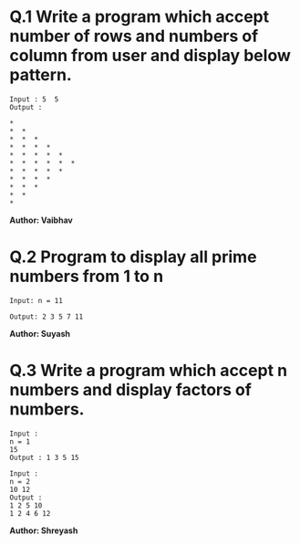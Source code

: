 # Q.1 Write a program which accept number of rows and numbers of column from user and display below pattern.

~~~
Input : 5  5
Output :

*
*  *
*  *  *
*  *  *  *
*  *  *  *  *
*  *  *  *  *  *
*  *  *  *  *
*  *  *  *
*  *  *
*  *
*
~~~
**Author: Vaibhav**

# Q.2 Program to display all prime numbers from 1 to n
~~~
Input: n = 11

Output: 2 3 5 7 11
~~~
**Author: Suyash**

# Q.3 Write a program which accept n numbers and display factors of numbers.
~~~
Input :
n = 1
15
Output : 1 3 5 15
~~~
~~~
Input :
n = 2
10 12
Output :
1 2 5 10
1 2 4 6 12
~~~
**Author: Shreyash**

